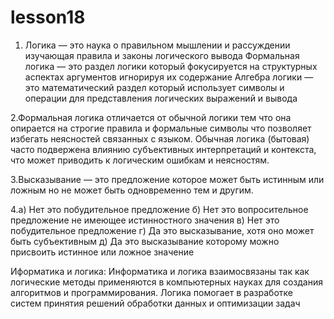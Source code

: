 # lesson18
  1. Логика — это наука о правильном мышлении и рассуждении изучающая правила и законы логического вывода
Формальная логика — это раздел логики который фокусируется на структурных аспектах аргументов игнорируя их содержание
Алгебра логики — это математический раздел который использует символы и операции для представления логических выражений и вывода

  2.Формальная логика отличается от обычной логики тем что она опирается на строгие правила и формальные символы что позволяет избегать неясностей связанных с языком. Обычная логика (бытовая) часто подвержена влиянию субъективных интерпретаций и контекста, что может приводить к логическим ошибкам и неясностям.

3.Высказывание — это предложение которое может быть истинным или ложным но не может быть одновременно тем и другим.

4.а) Нет это побудительное предложение б) Нет это вопросительное предложение не имеющее истинностного значения в) Нет это побудительное предложение г) Да это высказывание, хотя оно может быть субъективным д) Да это высказывание которому можно присвоить истинное или ложное значение

Иформатика и логика: Информатика и логика взаимосвязаны так как логические методы применяются в компьютерных науках для создания алгоритмов и программирования. Логика помогает в разработке систем принятия решений обработки данных и оптимизации задач
